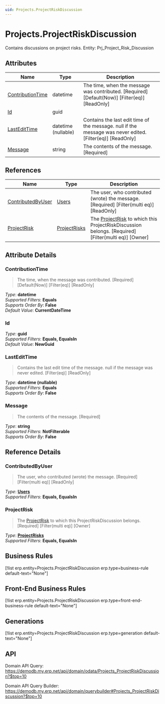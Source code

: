 ```yaml
---
uid: Projects.ProjectRiskDiscussion
---
```

# Projects.ProjectRiskDiscussion

Contains discussions on project risks. Entity: Prj_Project_Risk_Discussion

## Attributes

| Name | Type | Description |
| ---- | ---- | --- |
| [ContributionTime](Projects.ProjectRiskDiscussion.md#contributiontime) | datetime | The time, when the message was contributed. [Required] [Default(Now)] [Filter(eq)] [ReadOnly] 
| [Id](Projects.ProjectRiskDiscussion.md#id) | guid |  
| [LastEditTime](Projects.ProjectRiskDiscussion.md#lastedittime) | datetime (nullable) | Contains the last edit time of the message. null if the message was never edited. [Filter(eq)] [ReadOnly] 
| [Message](Projects.ProjectRiskDiscussion.md#message) | string | The contents of the message. [Required] 

## References

| Name | Type | Description |
| ---- | ---- | --- |
| [ContributedByUser](Projects.ProjectRiskDiscussion.md#contributedbyuser) | [Users](Systems.Security.Users.md) | The user, who contributed (wrote) the message. [Required] [Filter(multi eq)] [ReadOnly] |
| [ProjectRisk](Projects.ProjectRiskDiscussion.md#projectrisk) | [ProjectRisks](Projects.ProjectRisks.md) | The [ProjectRisk](Projects.ProjectRiskDiscussion.md#projectrisk) to which this ProjectRiskDiscussion belongs. [Required] [Filter(multi eq)] [Owner] |


## Attribute Details

### ContributionTime

> The time, when the message was contributed. [Required] [Default(Now)] [Filter(eq)] [ReadOnly]

_Type_: **datetime**  
_Supported Filters_: **Equals**  
_Supports Order By_: **False**  
_Default Value_: **CurrentDateTime**  

### Id

_Type_: **guid**  
_Supported Filters_: **Equals, EqualsIn**  
_Default Value_: **NewGuid**  

### LastEditTime

> Contains the last edit time of the message. null if the message was never edited. [Filter(eq)] [ReadOnly]

_Type_: **datetime (nullable)**  
_Supported Filters_: **Equals**  
_Supports Order By_: **False**  

### Message

> The contents of the message. [Required]

_Type_: **string**  
_Supported Filters_: **NotFilterable**  
_Supports Order By_: **False**  


## Reference Details

### ContributedByUser

> The user, who contributed (wrote) the message. [Required] [Filter(multi eq)] [ReadOnly]

_Type_: **[Users](Systems.Security.Users.md)**  
_Supported Filters_: **Equals, EqualsIn**  

### ProjectRisk

> The [ProjectRisk](Projects.ProjectRiskDiscussion.md#projectrisk) to which this ProjectRiskDiscussion belongs. [Required] [Filter(multi eq)] [Owner]

_Type_: **[ProjectRisks](Projects.ProjectRisks.md)**  
_Supported Filters_: **Equals, EqualsIn**  



## Business Rules

[!list erp.entity=Projects.ProjectRiskDiscussion erp.type=business-rule default-text="None"]

## Front-End Business Rules

[!list erp.entity=Projects.ProjectRiskDiscussion erp.type=front-end-business-rule default-text="None"]

## Generations

[!list erp.entity=Projects.ProjectRiskDiscussion erp.type=generation default-text="None"]

## API

Domain API Query:
<https://demodb.my.erp.net/api/domain/odata/Projects_ProjectRiskDiscussion?$top=10>

Domain API Query Builder:
<https://demodb.my.erp.net/api/domain/querybuilder#Projects_ProjectRiskDiscussion?$top=10>

